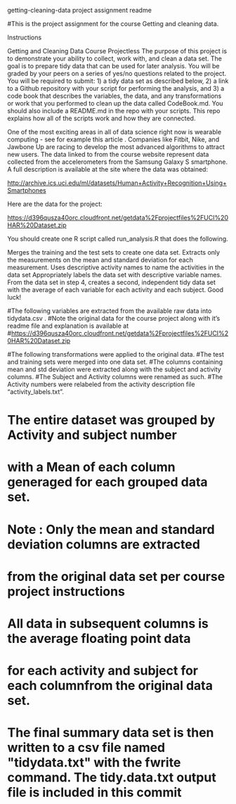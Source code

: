 getting-cleaning-data project assignment readme

#This is the project assignment for the course Getting and cleaning data. 

Instructions

Getting and Cleaning Data Course Projectless 
The purpose of this project is to demonstrate your ability to collect, work with, and clean a data set. The goal is to prepare tidy data that can be used for later analysis. You will be graded by your peers on a series of yes/no questions related to the project. You will be required to submit: 1) a tidy data set as described below, 2) a link to a Github repository with your script for performing the analysis, and 3) a code book that describes the variables, the data, and any transformations or work that you performed to clean up the data called CodeBook.md. You should also include a README.md in the repo with your scripts. This repo explains how all of the scripts work and how they are connected.

One of the most exciting areas in all of data science right now is wearable computing - see for example this article . Companies like Fitbit, Nike, and Jawbone Up are racing to develop the most advanced algorithms to attract new users. The data linked to from the course website represent data collected from the accelerometers from the Samsung Galaxy S smartphone. A full description is available at the site where the data was obtained:

http://archive.ics.uci.edu/ml/datasets/Human+Activity+Recognition+Using+Smartphones

Here are the data for the project:

https://d396qusza40orc.cloudfront.net/getdata%2Fprojectfiles%2FUCI%20HAR%20Dataset.zip

You should create one R script called run_analysis.R that does the following.

Merges the training and the test sets to create one data set.
Extracts only the measurements on the mean and standard deviation for each measurement.
Uses descriptive activity names to name the activities in the data set
Appropriately labels the data set with descriptive variable names.
From the data set in step 4, creates a second, independent tidy data set with the average of each variable for each activity and each subject.
Good luck!

#The following variables are extracted from the available raw data into tidydata.csv . 
#Note the original data for the course project along with it’s readme file and explanation is available at
#https://d396qusza40orc.cloudfront.net/getdata%2Fprojectfiles%2FUCI%20HAR%20Dataset.zip

#The following transformations were applied to the original data.
#The test and training sets were merged into one data set.
#The columns containing mean and std deviation were extracted along with the subject and activity columns.
#The Subject and Activity columns were renamed as such.
#The Activity numbers were relabeled from the activity description file “activity_labels.txt”.
# The entire dataset was grouped by Activity and subject number 
# with a Mean of each column generaged for each grouped data set.

# Note : Only the mean and standard deviation columns are extracted
# from the original data set per course project instructions

# All data in subsequent columns is the average floating point data 
# for each activity and subject  for each columnfrom the original data set. 

# The final summary data set is then written to a csv file named "tidydata.txt" with the fwrite command. The tidy.data.txt output file is included in this commit

